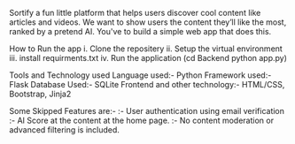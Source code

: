 Sortify a fun little platform that helps users discover cool content like articles and videos. We want to show users the content they’ll like the most, ranked by a pretend AI. You've to build a simple web app that does this. 

How to Run the app
i. Clone the repositery
ii. Setup the virtual environment
iii. install requirments.txt 
iv. Run the application
    (cd Backend
    python app.py)

  Tools and Technology used
  Language used:- Python
  Framework used:- Flask
  Database Used:- SQLite
  Frontend and other technology:- HTML/CSS, Bootstrap, Jinja2

  Some Skipped Features are:-
  :- User authentication using email verification
  :- AI Score at the content at the home page.
  :- No content moderation or advanced filtering is included. 
